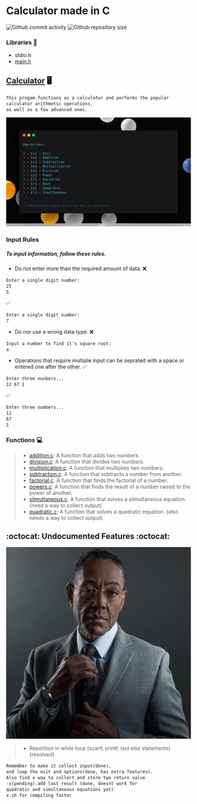 #	Calculator made in C

![Github commit activity](https://img.shields.io/github/commit-activity/w/Jesulayomy/calculator?style=plastic) ![Github repository size](https://img.shields.io/github/repo-size/Jesulayomy/calculator?style=plastic)

### Libraries :scroll:
- stdio.h
- [main.h](main.h)

## [Calculator](calc.c) :desktop_computer:
```command line
This progam functions as a calculator and performs the popular calculator arithmetic operations, 
as well as a few advanced ones.
```

![Table showing all operations of the calculator](operations.png)


### Input Rules
##### To input information, follow these rules.
- Do not enter more than the required amount of data.
 :x:
```commandline
Enter a single digit number:
25
5
```
 :white_check_mark:
```commandline
Enter a single digit number:
7
```
- Do nor use a wrong data type.
 :x:
```commandline
Input a number to find it's square root:
a
```
- Operations that require multiple input can be seprated with a space or entered one after the other.
 :white_check_mark:
```commandline
Enter three nunbers...
12 67 1
```
 :white_check_mark:
```commandline
Enter three numbers...
12
67
1
```

### Functions :computer:
>- [addition.c](addition.c):
 A function that adds two numbers.
>- [division.c](division.c):
 A function that divides two numbers.
>- [multiplication.c](multiplication.c):
 A function that multiplies two numbers.
>- [subtraction.c](subtraction.c):
 A function that subtracts a number from another.
>- [factorial.c](factorial.c):
 A function that finds the factorial of a number.
>- [powers.c](powers.c):
 A function that finds the result of a number raised to the power of another.
>- [silmultaneous.c](silmultaneous.c):
 A function that solves a silmultaneous equation. (need a way to collect output)
>- [quadratic.c](quadratic.c):
 A function that solves a quadratic equation. (also needs a way to collect output)

## :octocat: Undocumented Features :octocat:
![feature](feature.jpeg)
>- Repetition in while loop
 (scanf, printf, last else statements){resolved}

```commandline
Remember to make it collect input(done), 
and loop the exit and options(done, has extra features). 
Also find a way to collect and store two return value
-s(pending).add last result (done, doesnt work for 
quadratic and simultaneous equations yet)
x.sh for compiling faster
```
